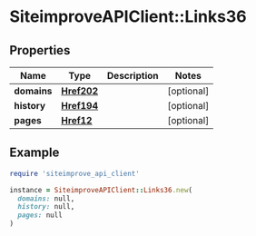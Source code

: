 # SiteimproveAPIClient::Links36

## Properties

| Name | Type | Description | Notes |
| ---- | ---- | ----------- | ----- |
| **domains** | [**Href202**](Href202.md) |  | [optional] |
| **history** | [**Href194**](Href194.md) |  | [optional] |
| **pages** | [**Href12**](Href12.md) |  | [optional] |

## Example

```ruby
require 'siteimprove_api_client'

instance = SiteimproveAPIClient::Links36.new(
  domains: null,
  history: null,
  pages: null
)
```

